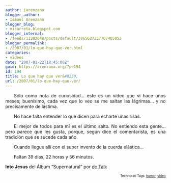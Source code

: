 ```yaml
---
author: iarenzana
blogger_author:
- Ismael Arenzana
blogger_blog:
- micarreta.blogspot.com
blogger_internal:
- /feeds/11302648/posts/default/3865627237707405852
blogger_permalink:
- /2007/01/lo-que-hay-que-ver.html
categories:
- videos
date: "2007-01-22T18:45:00Z"
guid: https://arenzana.org/?p=194
id: 194
title: Lo que hay que ver&#8230;
url: /2007/01/lo-que-hay-que-ver/
---
```

<p style="text-align:justify;text-indent:20pt;">
  Sólo como nota de curiosidad&#8230; este es un vídeo que vi hace unos meses; buenísimo, cada vez que lo veo se me saltan las lágrimas&#8230; y no precisamente de lástima.
</p>

<p style="text-align:justify;text-indent:20pt;">
  No hace falta entender lo que dicen para echarte unas risas.
</p>

<p style="text-align:center;">
</p>

<p style="text-align:justify;text-indent:20pt;">
  El mejor de todos para mí es el último salto. No entiendo esta gente&#8230; pero parece que les gusta, porque, según dice el comentarista, es una tradición que se sucede cada año.
</p>

<p style="text-align:justify;text-indent:20pt;">
  Cuando llegue allí con el super invento de la cuerda elástica&#8230;
</p>

<p style="text-align:justify;text-indent:20pt;">
  Faltan 39 días, 22 horas y 56 minutos.
</p>

**Into Jesus** del Álbum &#8220;Supernatural&#8221; por [dc Talk](http://www.google.com/search?q=%22dc%20Talk%22)

<!-- technorati tags start -->

<p style="text-align:right;font-size:10px;">
  Technorati Tags: <a href="http://www.technorati.com/tag/humor" rel="tag">humor</a>, <a href="http://www.technorati.com/tag/video" rel="tag">video</a>
</p>

<!-- technorati tags end -->